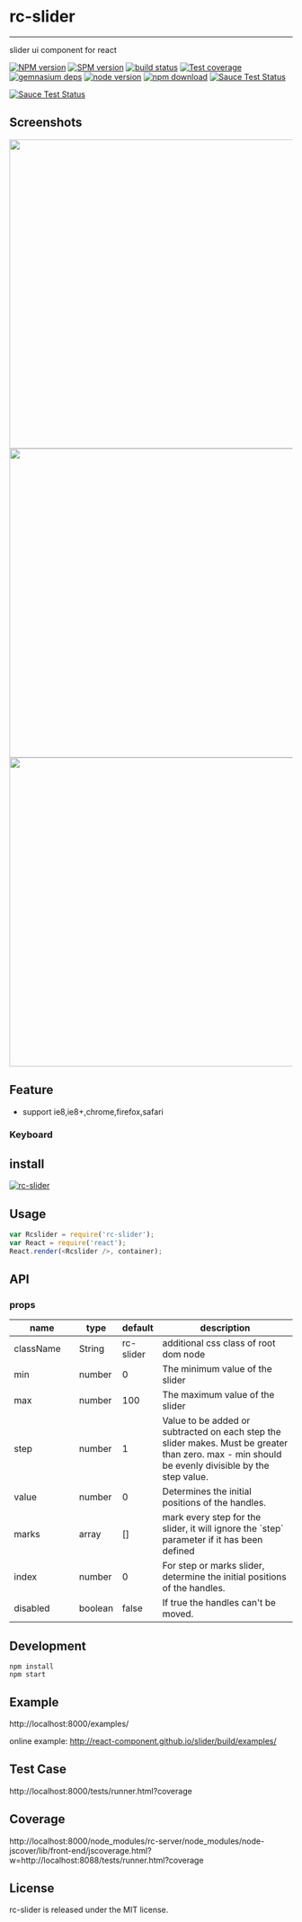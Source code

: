 # rc-slider
---

slider ui component for react

[![NPM version][npm-image]][npm-url]
[![SPM version](http://spmjs.io/badge/rc-slider)](http://spmjs.io/package/rc-slider)
[![build status][travis-image]][travis-url]
[![Test coverage][coveralls-image]][coveralls-url]
[![gemnasium deps][gemnasium-image]][gemnasium-url]
[![node version][node-image]][node-url]
[![npm download][download-image]][download-url]
[![Sauce Test Status](https://saucelabs.com/buildstatus/rc-slider)](https://saucelabs.com/u/rc-slider)

[![Sauce Test Status](https://saucelabs.com/browser-matrix/rc-slider.svg)](https://saucelabs.com/u/rc-slider)

[npm-image]: http://img.shields.io/npm/v/rc-slider.svg?style=flat-square
[npm-url]: http://npmjs.org/package/rc-slider
[travis-image]: https://img.shields.io/travis/react-component/slider.svg?style=flat-square
[travis-url]: https://travis-ci.org/react-component/slider
[coveralls-image]: https://img.shields.io/coveralls/react-component/slider.svg?style=flat-square
[coveralls-url]: https://coveralls.io/r/react-component/slider?branch=master
[gemnasium-image]: http://img.shields.io/gemnasium/react-component/slider.svg?style=flat-square
[gemnasium-url]: https://gemnasium.com/react-component/slider
[node-image]: https://img.shields.io/badge/node.js-%3E=_0.10-green.svg?style=flat-square
[node-url]: http://nodejs.org/download/
[download-image]: https://img.shields.io/npm/dm/rc-slider.svg?style=flat-square
[download-url]: https://npmjs.org/package/rc-slider

## Screenshots

<img src="https://t.alipayobjects.com/images/T1ki8fXeprXXXXXXXX.png" width="550"/>

<img src="https://t.alipayobjects.com/images/T1pPhfXhBqXXXXXXXX.png" width="550"/>

<img src="https://t.alipayobjects.com/images/T1wO8fXd4rXXXXXXXX.png" width="550"/>


## Feature

* support ie8,ie8+,chrome,firefox,safari

### Keyboard



## install

[![rc-slider](https://nodei.co/npm/rc-slider.png)](https://npmjs.org/package/rc-slider)

## Usage

```js
var Rcslider = require('rc-slider');
var React = require('react');
React.render(<Rcslider />, container);
```

## API

### props

<table class="table table-bordered table-striped">
    <thead>
    <tr>
        <th style="width: 100px;">name</th>
        <th style="width: 50px;">type</th>
        <th style="width: 50px;">default</th>
        <th>description</th>
    </tr>
    </thead>
    <tbody>
        <tr>
          <td>className</td>
          <td>String</td>
          <td>rc-slider</td>
          <td>additional css class of root dom node</td>
        </tr>
        <tr>
          <td>min</td>
          <td>number</td>
          <td>0</td>
          <td>The minimum value of the slider</td>
        </tr>
        <tr>
          <td>max</td>
          <td>number</td>
          <td>100</td>
          <td>The maximum value of the slider</td>
        </tr>
        <tr>
          <td>step</td>
          <td>number</td>
          <td>1</td>
          <td>Value to be added or subtracted on each step the slider makes. Must be greater than zero. max - min should be evenly divisible by the step value.</td>
        </tr>
         <tr>
          <td>value</td>
          <td>number</td>
          <td>0</td>
          <td>Determines the initial positions of the handles.</td>
        </tr>
        <tr>
          <td>marks</td>
          <td>array</td>
          <td>[]</td>
          <td>mark every step for the slider, it will ignore the `step` parameter if it has been defined</td>
        </tr>
        <tr>
          <td>index</td>
          <td>number</td>
          <td>0</td>
          <td>For step or marks slider, determine the initial positions of the handles.</td>
        </tr>
        <tr>
          <td>disabled</td>
          <td>boolean</td>
          <td>false</td>
          <td>If true the handles can't be moved.</td>
        </tr>
    </tbody>
</table>

## Development

```
npm install
npm start
```

## Example

http://localhost:8000/examples/

online example: http://react-component.github.io/slider/build/examples/

## Test Case

http://localhost:8000/tests/runner.html?coverage

## Coverage

http://localhost:8000/node_modules/rc-server/node_modules/node-jscover/lib/front-end/jscoverage.html?w=http://localhost:8088/tests/runner.html?coverage

## License

rc-slider is released under the MIT license.
